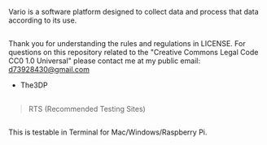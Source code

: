 Vario is a software platform designed to collect data and
process that data according to its use. 
##
Thank you for understanding the rules and regulations in LICENSE.
For questions on this repository related to the "Creative Commons Legal Code
CC0 1.0 Universal" please contact me at my public email:
d73928430@gmail.com

- The3DP
##
>RTS (Recommended Testing Sites)
##
This is testable in Terminal for Mac/Windows/Raspberry Pi.
